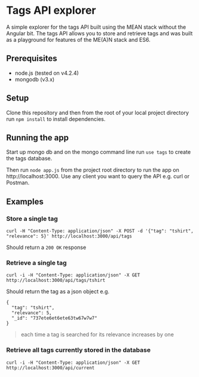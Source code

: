 # Tags API explorer

A simple explorer for the tags API built using the MEAN stack without the Angular bit.
The tags API allows you to store and retrieve tags and was built as a playground for features of the ME(A)N stack and ES6.

## Prerequisites

 - node.js (tested on v4.2.4)
 - mongodb (v3.x)

## Setup

Clone this repository and then from the root of your local project directory run `npm install` to install dependencies.

## Running the app

Start up mongo db and on the mongo command line run  `use tags` to create the tags database.

Then run `node app.js` from the project root directory to run the app on http://localhost:3000. Use any client you want to query the API e.g. curl or Postman.

## Examples

### Store a single tag

`curl -H "Content-Type: application/json" -X POST -d '{"tag": "tshirt", "relevance": 5}' http://localhost:3000/api/tags`

Should return a `200 OK` response

### Retrieve a single tag

`curl -i -H "Content-Type: application/json" -X GET http://localhost:3000/api/tags/tshirt`

Should return the tag as a json object e.g.

```
{
  "tag": "tshirt",
  "relevance": 5,
  "_id": "737ete6et6ete63tw67w7w7"
}
```
> each time a tag is searched for its relevance increases by one

### Retrieve all tags currently stored in the database

`curl -i -H "Content-Type: application/json" -X GET http://localhost:3000/api/current`

